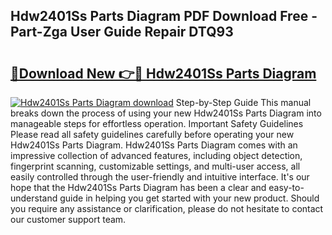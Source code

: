 ## Hdw2401Ss Parts Diagram PDF Download Free - Part-Zga User Guide Repair DTQ93

# <h2><a href="http://dfpah5.blite.top/?on=Hdw2401Ss+Parts+Diagram">🔗Download New 👉🔴 Hdw2401Ss Parts Diagram</a></h2>

[![Hdw2401Ss Parts Diagram download](https://i.imgur.com/lujVjoI.png)](http://dfpah5.blite.top/?on=Hdw2401Ss+Parts+Diagram)
Step-by-Step Guide This manual breaks down the process of using your new Hdw2401Ss Parts Diagram into manageable steps for effortless operation. Important Safety Guidelines Please read all safety guidelines carefully before operating your new Hdw2401Ss Parts Diagram. Hdw2401Ss Parts Diagram comes with an impressive collection of advanced features, including object detection, fingerprint scanning, customizable settings, and multi-user access, all easily controlled through the user-friendly and intuitive interface. It's our hope that the Hdw2401Ss Parts Diagram has been a clear and easy-to-understand guide in helping you get started with your new product. Should you require any assistance or clarification, please do not hesitate to contact our customer support team.
